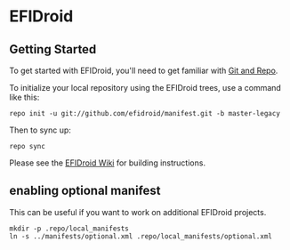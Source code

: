 EFIDroid
===========

Getting Started
---------------

To get started with EFIDroid, you'll need to get
familiar with [Git and Repo](http://source.android.com/source/using-repo.html).

To initialize your local repository using the EFIDroid trees, use a command like this:

    repo init -u git://github.com/efidroid/manifest.git -b master-legacy

Then to sync up:

    repo sync

Please see the [EFIDroid Wiki](https://github.com/efidroid/projectmanagement/wiki/%5BEFIDroid%5D-Build-system/69e6f4cf8a46b08eddb972bcd0b1c93e86689dc3) for building instructions.



enabling optional manifest
--------------------------

This can be useful if you want to work on additional EFIDroid projects.

    mkdir -p .repo/local_manifests
    ln -s ../manifests/optional.xml .repo/local_manifests/optional.xml
